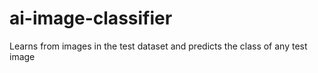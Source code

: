# ai-image-classifier
Learns from images in the test dataset and predicts the class of any test image
